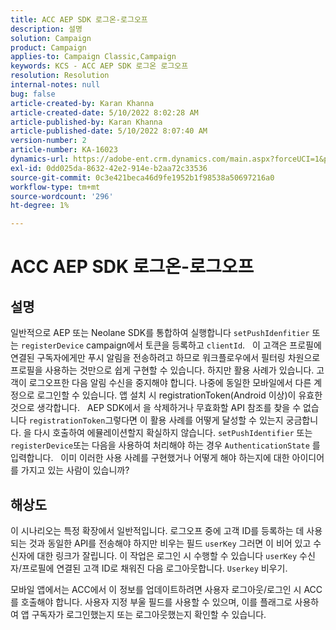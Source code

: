```yaml
---
title: ACC AEP SDK 로그온-로그오프
description: 설명
solution: Campaign
product: Campaign
applies-to: Campaign Classic,Campaign
keywords: KCS - ACC AEP SDK 로그온 로그오프
resolution: Resolution
internal-notes: null
bug: false
article-created-by: Karan Khanna
article-created-date: 5/10/2022 8:02:28 AM
article-published-by: Karan Khanna
article-published-date: 5/10/2022 8:07:40 AM
version-number: 2
article-number: KA-16023
dynamics-url: https://adobe-ent.crm.dynamics.com/main.aspx?forceUCI=1&pagetype=entityrecord&etn=knowledgearticle&id=9184a085-37d0-ec11-a7b5-00224809c556
exl-id: 0dd025da-8632-42e2-914e-b2aa72c33536
source-git-commit: 0c3e421beca46d9fe1952b1f98538a50697216a0
workflow-type: tm+mt
source-wordcount: '296'
ht-degree: 1%

---
```


# ACC AEP SDK 로그온-로그오프

## 설명


일반적으로 AEP 또는 Neolane SDK를 통합하여 실행합니다 `setPushIdenfitier` 또는 `registerDevice` campaign에서 토큰을 등록하고 `clientId`.
 
이 고객은 프로필에 연결된 구독자에게만 푸시 알림을 전송하려고 하므로 워크플로우에서 필터링 차원으로 프로필을 사용하는 것만으로 쉽게 구현할 수 있습니다. 하지만 활용 사례가 있습니다.
고객이 로그오프한 다음 알림 수신을 중지해야 합니다. 나중에 동일한 모바일에서 다른 계정으로 로그인할 수 있습니다. 앱 설치 시 registrationToken(Android 이상)이 유효한 것으로 생각합니다.
 
AEP SDK에서 을 삭제하거나 무효화할 API 참조를 찾을 수 없습니다 `registrationToken`그렇다면 이 활용 사례를 어떻게 달성할 수 있는지 궁금합니다. 을 다시 호출하여 에뮬레이션할지 확실하지 않습니다. `setPushIdentifier` 또는 `registerDevice`또는 다음을 사용하여 처리해야 하는 경우 `AuthenticationState` 를 입력합니다.
 
이미 이러한 사용 사례를 구현했거나 어떻게 해야 하는지에 대한 아이디어를 가지고 있는 사람이 있습니까?


## 해상도


이 시나리오는 특정 확장에서 일반적입니다. 로그오프 중에 고객 ID를 등록하는 데 사용되는 것과 동일한 API를 전송해야 하지만 비우는 필드 `userKey` 그러면 이 비어 있고 수신자에 대한 링크가 잘립니다. 이 작업은 로그인 시 수행할 수 있습니다 `userKey` 수신자/프로필에 연결된 고객 ID로 채워진 다음 로그아웃합니다. `Userkey` 비우기.

모바일 앱에서는 ACC에서 이 정보를 업데이트하려면 사용자 로그아웃/로그인 시 ACC를 호출해야 합니다. 사용자 지정 부울 필드를 사용할 수 있으며, 이를 플래그로 사용하여 앱 구독자가 로그인했는지 또는 로그아웃했는지 확인할 수 있습니다.
